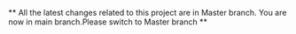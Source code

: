 ** All the latest changes related to this project are in Master branch. You are now in main branch.Please switch to Master branch **
